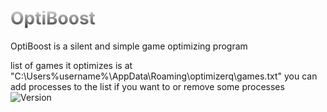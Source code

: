<h1 style="background: -webkit-linear-gradient(#eee, #333);  -webkit-background-clip: text;-webkit-text-fill-color: transparent;">OptiBoost</h1>
OptiBoost is a silent and simple game optimizing program

list of games it optimizes is at "C:\Users\%username%\AppData\Roaming\optimizerq\games.txt"
you can add processes to the list if you want to or remove some processes
<br>
<img src="https://img.shields.io/badge/version-1.0.0.0a-red" alt="Version"></img>
